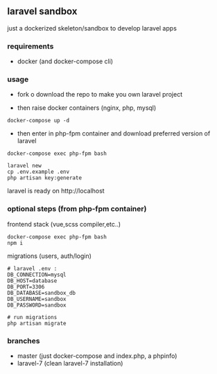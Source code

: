 ## laravel sandbox


just a dockerized skeleton/sandbox to develop laravel apps

### requirements

- docker (and docker-compose cli)

### usage

- fork o download the repo to make you own laravel project

- then raise docker containers (nginx, php, mysql)
```
docker-compose up -d
```

- then enter in php-fpm container and download preferred version of laravel
```
docker-compose exec php-fpm bash

laravel new
cp .env.example .env
php artisan key:generate
```


laravel is ready on http://localhost


### optional steps (from php-fpm container)
frontend stack (vue,scss compiler,etc..)
```
docker-compose exec php-fpm bash
npm i
```

migrations (users, auth/login)
```
# laravel .env :
DB_CONNECTION=mysql
DB_HOST=database
DB_PORT=3306
DB_DATABASE=sandbox_db
DB_USERNAME=sandbox
DB_PASSWORD=sandbox

# run migrations
php artisan migrate
```


### branches

- master (just docker-compose and index.php, a phpinfo)
- laravel-7 (clean laravel-7 installation)

